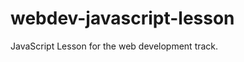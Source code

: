 webdev-javascript-lesson
========================

JavaScript Lesson for the web development track.
